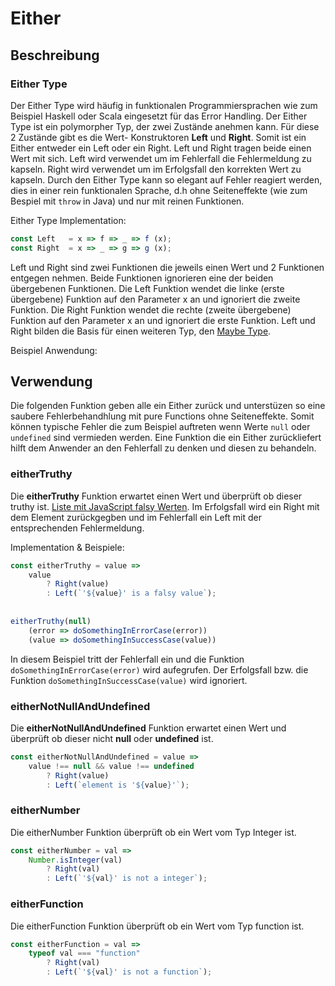 # Either

## Beschreibung

### Either Type

Der Either Type wird häufig in funktionalen Programmiersprachen wie zum Beispiel Haskell oder Scala eingesetzt für das Error Handling. Der Either Type ist ein polymorpher Typ, der zwei Zustände anehmen kann. Für diese 2 Zustände gibt es die Wert- Konstruktoren **Left** und **Right**. Somit ist ein Either entweder ein Left oder ein Right. Left und Right tragen beide einen Wert mit sich. Left wird verwendet um im Fehlerfall die Fehlermeldung zu kapseln. Right wird verwendet um im Erfolgsfall den korrekten Wert zu kapseln. Durch den Either Type kann so elegant auf Fehler reagiert werden, dies in einer rein funktionalen Sprache,  d.h ohne Seiteneffekte \(wie zum Bespiel mit `throw` in Java\) und nur mit reinen Funktionen.

Either Type Implementation:

```javascript
const Left   = x => f => _ => f (x);
const Right  = x => _ => g => g (x);
```

Left und Right sind zwei Funktionen die jeweils einen Wert und 2 Funktionen entgegen nehmen. Beide Funktionen ignorieren eine der beiden übergebenen Funktionen. Die Left Funktion wendet die linke \(erste übergebene\) Funktion auf den Parameter x an und ignoriert die zweite Funktion. Die Right Funktion wendet die rechte \(zweite übergebene\) Funktion auf den Parameter x an und ignoriert die erste Funktion. Left und Right bilden die Basis für einen weiteren Typ, den [Maybe Type](maybe.md).

Beispiel Anwendung:

## Verwendung

Die folgenden Funktion geben alle ein Either zurück und unterstüzen so eine saubere Fehlerbehandhlung mit pure Functions ohne Seiteneffekte. Somit können typische Fehler die zum Beispiel auftreten wenn Werte `null` oder `undefined` sind vermieden werden. Eine Funktion die ein Either zurückliefert hilft dem Anwender an den Fehlerfall zu denken und diesen zu behandeln.

### eitherTruthy

Die **eitherTruthy** Funktion erwartet einen Wert und überprüft ob dieser truthy ist. [Liste mit JavaScript falsy Werten](https://developer.mozilla.org/en-US/docs/Glossary/Falsy). Im Erfolgsfall wird ein Right mit dem Element zurückgegben und im Fehlerfall ein Left mit der entsprechenden Fehlermeldung.

Implementation & Beispiele:

```javascript
const eitherTruthy = value =>
    value
        ? Right(value)
        : Left(`'${value}' is a falsy value`);
        
        
eitherTruthy(null)
    (error => doSomethingInErrorCase(error))
    (value => doSomethingInSuccessCase(value))
```

In diesem Beispiel tritt der Fehlerfall ein und die Funktion `doSomethingInErrorCase(error)` wird aufegrufen. Der Erfolgsfall bzw. die Funktion `doSomethingInSuccessCase(value)` wird ignoriert.

### eitherNotNullAndUndefined

Die **eitherNotNullAndUndefined** Funktion erwartet einen Wert und überprüft ob dieser nicht **null** oder **undefined** ist.

```javascript
const eitherNotNullAndUndefined = value =>
    value !== null && value !== undefined
        ? Right(value)
        : Left(`element is '${value}'`);
```

### eitherNumber

Die eitherNumber Funktion überprüft ob ein Wert vom Typ Integer ist.

```javascript
const eitherNumber = val =>
    Number.isInteger(val)
        ? Right(val)
        : Left(`'${val}' is not a integer`);
```

### eitherFunction

Die eitherFunction Funktion überprüft ob ein Wert vom Typ function ist.

```javascript
const eitherFunction = val =>
    typeof val === "function"
        ? Right(val)
        : Left(`'${val}' is not a function`);
```







